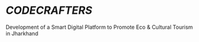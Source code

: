 # _CODECRAFTERS_
Development of a Smart Digital Platform to Promote Eco &amp; Cultural Tourism in Jharkhand
